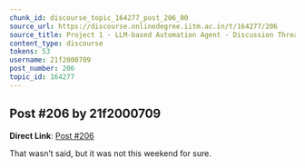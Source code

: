 ```yaml
---
chunk_id: discourse_topic_164277_post_206_00
source_url: https://discourse.onlinedegree.iitm.ac.in/t/164277/206
source_title: Project 1 - LLM-based Automation Agent - Discussion Thread [TDS Jan 2025]
content_type: discourse
tokens: 53
username: 21f2000709
post_number: 206
topic_id: 164277
---
```


## Post #206 by 21f2000709

**Direct Link**: [Post #206](https://discourse.onlinedegree.iitm.ac.in/t/164277/206)

That wasn’t said, but it was not this weekend for sure.
